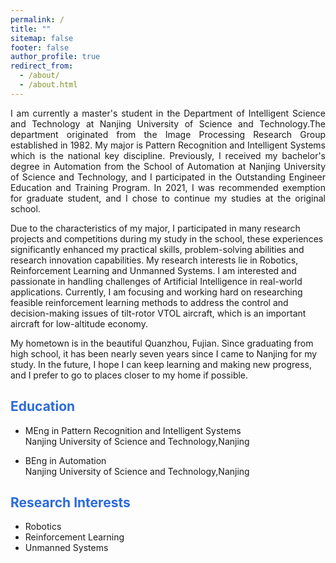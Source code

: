 ```yaml
---
permalink: /
title: ""
sitemap: false
footer: false
author_profile: true
redirect_from: 
  - /about/
  - /about.html
---
```

<p style="text-align: justify">
I am currently a master's student in the Department of Intelligent Science and Technology at Nanjing University of Science and Technology.The department originated from the Image Processing Research Group established in 1982. My major is Pattern Recognition and Intelligent Systems which is the national key discipline. Previously, I received my bachelor's degree in Automation from the School of Automation at Nanjing University of Science and Technology, and I participated in the Outstanding Engineer Education and Training Program. In 2021, I was recommended exemption for graduate student, and I chose to continue my studies at the original school.
<br>

Due to the characteristics of my major, I participated in many research projects and competitions during my study in the school, these experiences significantly enhanced my practical skills, problem-solving abilities and research innovation capabilities. My research interests lie in Robotics, Reinforcement Learning and Unmanned Systems. I am interested and passionate in handling challenges of Artificial Intelligence in real-world applications. Currently, I am focusing and working hard on researching feasible reinforcement learning methods to address the control and decision-making issues of tilt-rotor VTOL aircraft, which is an important aircraft for  low-altitude economy.
<br>

My hometown is in the beautiful Quanzhou, Fujian. Since graduating from high school, it has been nearly seven years since I came to Nanjing for my study. In the future, I hope I can keep learning and making new progress, and I prefer to go to places closer to my home if possible.
</p>

## <font color="#2B6ADD" > Education </font>

- MEng in Pattern Recognition and Intelligent Systems<br>
  Nanjing University of Science and Technology,Nanjing

- BEng in Automation<br>
  Nanjing University of Science and Technology,Nanjing

## <font color="#2B6ADD" > Research Interests </font>

- Robotics
- Reinforcement Learning
- Unmanned Systems
